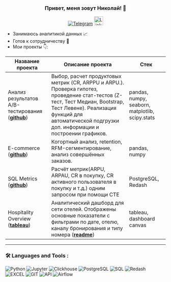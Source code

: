 ### <p align="center">Привет, меня зовут Николай! 👋</p>

<div align="center">

  <a href="">[![Telegram](https://img.shields.io/badge/-Telegram-27A7E7?style=for-the-badge&logo=telegram)](https://t.me/horesface)</a>
  <a href="https://www.linkedin.com/in/nikolay-gatsenko-864333340">
  <img src="https://img.shields.io/badge/LinkedIn-blue?logo=linkedin&logoColor=white&style=for-the-bad" alt="LinkedIn" style="height:28px;">
</a>

</div>

* Занимаюсь аналитикой данных 📈
* Готов к сотрудничеству 🤝
* Мои проекты 👇:

|Название проекта| Описание проекта| Стек|
|----------------|-----------------|-----|
|Анализ результатов A/B-тестирования  (__[github](https://github.com/GatsenkoNikolay/AB_test_project)__)|Выбор, расчет продуктовых метрик (CR, ARPPU и ARPU.). Проверка гипотез, проведение стат-тестов (Z-тест, Тест Медиан, Bootstrap, Тест Левене). Реализация функций для автоматической подгрузки доп. информации и построении графиков. |pandas, numpy, seaborn, matplotlib, scipy.stats|
|E-commerce  (__[github](https://github.com/GatsenkoNikolay/E-commerce_project)__)|Когортный анализ, retention, RFM-сегментирование, анализ совершённых заказов. |pandas, numpy|
|SQL Metrics  (__[github](https://github.com/GatsenkoNikolay/SQL_metrics)__)|Расчёт метрик(ARPU, ARPAU, CR в покупку, СR активного пользователя в покупку и т.д.) одним запросом при помощи CTE |PostgreSQL, Redash|
|Hospitality Overview  (__[tableau](https://public.tableau.com/app/profile/nikolay.gatsenko/viz/_17333919378070/Dashboard1?publish=yes)__)| Аналитический дашборд для сети отелей. Отображены основные показатели с фильтрами по дате, отелю, каналу бронирования и типу номера (__[readme](https://github.com/GatsenkoNikolay/hospitality_overview)__)|tableau, dashboard canvas|

<hr>

###  🛠️ Languages and Tools :  



![Python](https://img.shields.io/badge/-Python-FFF?style=for-the-badge&logo=python)
![Jupyter](https://img.shields.io/badge/-Jupyter_Notebook-FFF?style=for-the-badge&logo=Jupyter)
![Clickhouse](https://img.shields.io/badge/-Clickhouse-FFF?style=for-the-badge&logo=Clickhouse)
![PostgreSQL](https://img.shields.io/badge/-PostgreSQL-FFF?style=for-the-badge&logo=PostgreSQL)
![SQL](https://img.shields.io/badge/-SQL-00A4EF?style=for-the-badge&logo=SQL)
![Redash](https://img.shields.io/badge/-Redash-E44D26?style=for-the-badge&logo=Redash)
![EXCEL](https://img.shields.io/badge/-EXCEL-FF?style=for-the-badge&logo=EXCEL)
![GIT](https://img.shields.io/badge/-GIT-FFF?style=for-the-badge&logo=GIT)
![API](https://img.shields.io/badge/-API-FF6600?style=for-the-badge&logo=API)
![Airflow](https://img.shields.io/badge/-Airflow-77DDE7?style=for-the-badge&logo=AIRFLOW)

